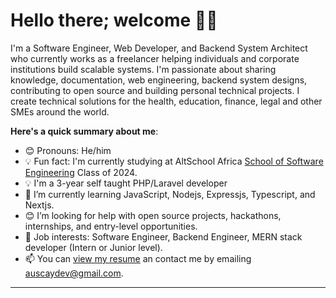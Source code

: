 # Hello there; welcome 👋🏾



I'm a Software Engineer, Web Developer, and Backend System Architect who currently works as a freelancer helping individuals and corporate institutions build scalable systems. I'm passionate about sharing knowledge, documentation, web engineering, backend system designs, contributing to open source and building personal technical projects. I create technical solutions for the health, education, finance, legal and other SMEs around the world.

**Here's a quick summary about me**:

- 😊 Pronouns: He/him
- 💡 Fun fact: I'm currently studying at AltSchool Africa [School of Software Engineering](https://altschoolafrica.com/schools/engineering) Class of 2024.
- 💡 I'm a 3-year self taught PHP/Laravel developer 
- 🌱 I’m currently learning JavaScript, Nodejs, Expressjs, Typescript, and Nextjs.
- 😊 I’m looking for help with open source projects, hackathons, internships, and entry-level opportunities.
- 💼 Job interests: Software Engineer, Backend Engineer, MERN stack developer (Intern or Junior level).
- 📫 You can [view my resume](#) an contact me by emailing auscaydev@gmail.com.

---

